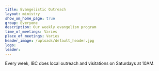 ```yaml
---
title: Evangelistic Outreach
layout: ministry
show_on_home_page: true
group: Everyone
description: Our weekly evangelism program
time_of_meetings: Varies
place_of_meetings: Varies
header_image: /uploads/default_header.jpg
logo: 
leader:
---
```


Every week, IBC does local outreach and visitations on Saturdays at 10AM.